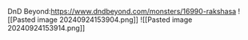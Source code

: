 DnD Beyond:https://www.dndbeyond.com/monsters/16990-rakshasa
![[Pasted image 20240924153904.png]]
![[Pasted image 20240924153914.png]]
